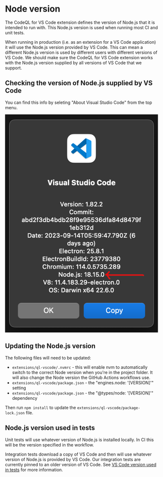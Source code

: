 # Node version

The CodeQL for VS Code extension defines the version of Node.js that it is intended to run with. This Node.js version is used when running most CI and unit tests.

When running in production (i.e. as an extension for a VS Code application) it will use the Node.js version provided by VS Code. This can mean a different Node.js version is used by different users with different versions of VS Code.
We should make sure the CodeQL for VS Code extension works with the Node.js version supplied by all versions of VS Code that we support.

## Checking the version of Node.js supplied by VS Code

You can find this info by seleting "About Visual Studio Code" from the top menu.

![about-vscode](images/about-vscode.png)

## Updating the Node.js version

The following files will need to be updated:

- `extensions/ql-vscode/.nvmrc` - this will enable nvm to automatically switch to the correct Node
   version when you're in the project folder. It will also change the Node version the GitHub Actions
   workflows use.
- `extensions/ql-vscode/package.json` - the "engines.node: '[VERSION]'" setting
- `extensions/ql-vscode/package.json` - the "@types/node: '[VERSION]'" dependency

Then run `npm install` to update the `extensions/ql-vscode/package-lock.json` file.

## Node.js version used in tests

Unit tests will use whatever version of Node.js is installed locally. In CI this will be the version specified in the workflow.

Integration tests download a copy of VS Code and then will use whatever version of Node.js is provided by VS Code. Our integration tests are currently pinned to an older version of VS Code. See [VS Code version used in tests](./vscode-version.md#vs-code-version-used-in-tests) for more information.
